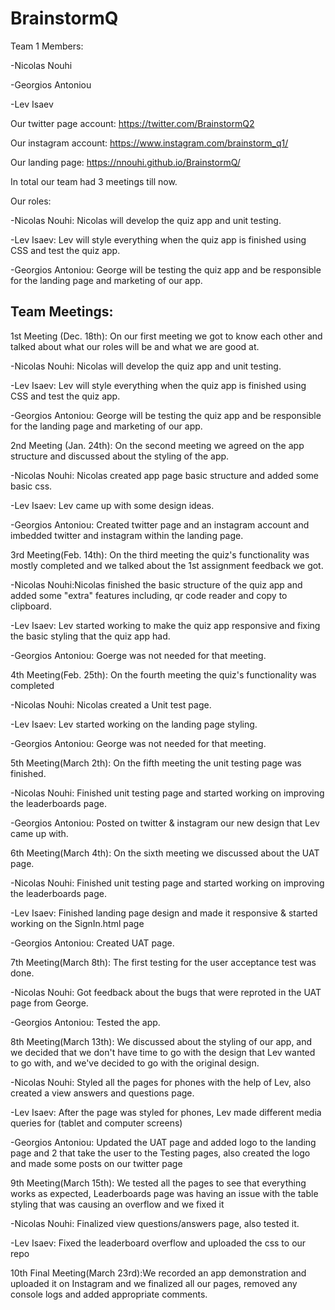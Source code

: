 # BrainstormQ

Team 1 Members:

-Nicolas Nouhi

-Georgios Antoniou

-Lev Isaev

Our twitter page account:
https://twitter.com/BrainstormQ2

Our instagram account:
https://www.instagram.com/brainstorm_q1/

Our landing page:
https://nnouhi.github.io/BrainstormQ/

In total our team had 3 meetings till now.

Our roles:

-Nicolas Nouhi: Nicolas will develop the quiz app and unit testing.

-Lev Isaev: Lev will style everything when the quiz app is finished using CSS and test the quiz app.

-Georgios Antoniou: George will be testing the quiz app and be responsible for the landing page and marketing of our app.

## Team Meetings:

1st Meeting (Dec. 18th): On our first meeting we got to know each other and talked about what our roles will be and what we are good at.

-Nicolas Nouhi: Nicolas will develop the quiz app and unit testing.

-Lev Isaev: Lev will style everything when the quiz app is finished using CSS and test the quiz app.

-Georgios Antoniou: George will be testing the quiz app and be responsible for the landing page and marketing of our app.




2nd Meeting (Jan. 24th): On the second meeting we agreed on the app structure and discussed about the styling of the app.

-Nicolas Nouhi: Nicolas created app page basic structure and added some basic css.

-Lev Isaev: Lev came up with some design ideas.

-Georgios Antoniou: Created twitter page and an instagram account and imbedded twitter and instagram within the landing page.




3rd Meeting(Feb. 14th): On the third meeting the quiz's functionality was mostly completed and we talked about the 1st assignment feedback we got.

-Nicolas Nouhi:Nicolas finished the basic structure of the quiz app and added some "extra" features including, qr code reader and copy to clipboard.

-Lev Isaev: Lev started working to make the quiz app responsive and fixing the basic styling that the quiz app had.

-Georgios Antoniou: Goerge was not needed for that meeting.




4th Meeting(Feb. 25th): On the fourth meeting the quiz's functionality was completed 

-Nicolas Nouhi: Nicolas created a Unit test page.

-Lev Isaev: Lev started working on the landing page styling.

-Georgios Antoniou: George was not needed for that meeting.




5th Meeting(March 2th): On the fifth meeting the unit testing page was finished.

-Nicolas Nouhi: Finished unit testing page and started working on improving the leaderboards page.

-Georgios Antoniou: Posted on twitter & instagram our new design that Lev came up with.




6th Meeting(March 4th): On the sixth meeting we discussed about the UAT page.

-Nicolas Nouhi: Finished unit testing page and started working on improving the leaderboards page.

-Lev Isaev: Finished landing page design and made it responsive & started working on the SignIn.html page

-Georgios Antoniou: Created UAT page.




7th Meeting(March 8th): The first testing for the user acceptance test was done.

-Nicolas Nouhi: Got feedback about the bugs that were reproted in the UAT page from George.

-Georgios Antoniou: Tested the app.



8th Meeting(March 13th): We discussed about the styling of our app, and we decided that we don't have time to go with the design
that Lev wanted to go with, and we've decided to go with the original design.

-Nicolas Nouhi: Styled all the pages for phones with the help of Lev, also created a view answers and questions page.

-Lev Isaev: After the page was styled for phones, Lev made different media queries for (tablet and computer screens)

-Georgios Antoniou: Updated the UAT page and added logo to the landing page and 2 that take the user to the Testing pages, also created the logo and made some posts on our twitter page

9th Meeting(March 15th): We tested all the pages to see that everything works as expected, Leaderboards page was having an issue with the table styling that was causing an overflow and we fixed it

-Nicolas Nouhi: Finalized view questions/answers page, also tested it.

-Lev Isaev: Fixed the leaderboard overflow and uploaded the css to our repo

10th Final Meeting(March 23rd):We recorded an app demonstration and uploaded it on Instagram and we finalized all our pages, removed any console logs and added appropriate comments.







